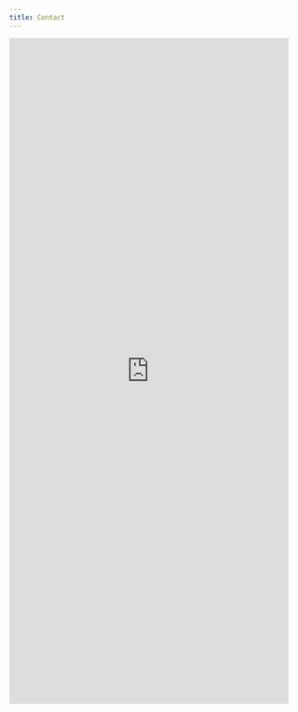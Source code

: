 ```yaml
---
title: Contact
---
```


<iframe src="https://docs.google.com/forms/d/e/1FAIpQLSfoz47u8LVldkvx9iibDd4Fey1J4NBkZmGm7ZwM4e_8a7VDIA/viewform?embedded=true"frameborder="0" marginheight="0" marginwidth="0" style="width: 100%;height: 1200px">読み込んでいます...</iframe>
